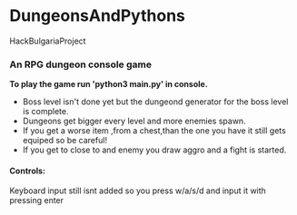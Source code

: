 # DungeonsAndPythons
HackBulgariaProject
<h3>An RPG dungeon console game</h3>
  <p><b>To play the game run 'python3 main.py' in console.</b></p>
  <ul>
    <li>Boss level isn't done yet but the dungeond generator for the boss level is complete.</li>
    <li>Dungeons get bigger every level and more enemies spawn.</li>
    <li>If you get a worse item ,from a chest,than the one you have it still gets equiped so be careful!</li>
    <li>If you get to close to and enemy you draw aggro and a fight is started.</li>
  </ul>
<h4>Controls:</h4>
<p>Keyboard input still isnt added so you press w/a/s/d and input it with pressing enter<p>
